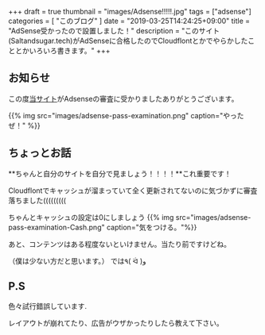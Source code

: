 +++
draft = true
thumbnail = "images/Adsense!!!!!.jpg"
tags = ["adsense"]
categories = [ "このブログ" ]
date = "2019-03-25T14:24:25+09:00"
title = "AdSense受かったので設置しました！"
description = "このサイト(Saltandsugar.tech)がAdSenseに合格したのでCloudflontとかでやらかしたこととかいろいろ書きます。"
+++
## お知らせ
この度[当サイト](https://saltandsugar.tech)がAdsenseの審査に受かりましたありがとうございます。

{{% img src="images/adsense-pass-examination.png" caption="やったぜ！" %}}

## ちょっとお話
**ちゃんと自分のサイトを自分で見ましょう！！！！**これ重要です！

Cloudflontでキャッシュが溜まっていて全く更新されてないのに気づかずに審査落ちました(((((((((

ちゃんとキャッシュの設定は0にしましょう
{{% img src="images/adsense-pass-examination-Cash.png" caption="気をつける。"%}}

あと、コンテンツはある程度ないといけません。当たり前ですけどね。

（僕は少ない方だと思います。）
では٩( ᐛ )و

## P.S
色々試行錯誤しています.

レイアウトが崩れてたり、広告がウザかったりしたら教えて下さい。